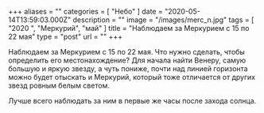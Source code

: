 +++
aliases = ""
categories = [ "Небо" ]
date = "2020-05-14T13:59:03.000Z"
description = ""
image = "/images/merc_n.jpg"
tags = [ "2020 ", "Меркурий", "май" ]
title = "Наблюдаем за Меркурием с 15 по 22 мая"
type = "post"
url = ""
+++


Наблюдаем за Меркурием с 15 по 22 мая. Что нужно сделать, чтобы определить его местонахождение? Для начала найти Венеру, самую большую и яркую звезду, а чуть пониже, почти над линией горизонта можно будет отыскать и Меркурий, который тоже отличается от других звезд ровным белым светом.  
  
Лучше всего наблюдать за ним в первые же часы после захода солнца.
